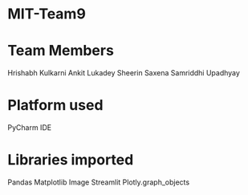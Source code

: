# MIT-Team9


# Team Members
  Hrishabh Kulkarni
  Ankit Lukadey
  Sheerin Saxena
  Samriddhi Upadhyay
  
# Platform used 
  PyCharm IDE
  
# Libraries imported
  Pandas
  Matplotlib
  Image
  Streamlit
  Plotly.graph_objects
